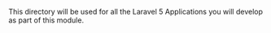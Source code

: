 This directory will be used for all the Laravel 5 Applications you will develop as part of this module.